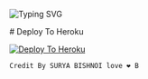 ![Typing SVG](https://readme-typing-svg.herokuapp.com/?lines=Welcome+To+Surya+bishnoi+Text-Bot;A+Highly+Advance+Url+Uploader+Bot;Made+By+SURYA+BISHNOI+Love+B!;Must+Give+Credit+To+Surya+Bishnoi;Thank+You!)
</p>
# Deploy To Heroku

[![Deploy To Heroku](https://www.herokucdn.com/deploy/button.svg)](https://heroku.com/deploy?template=https://github.com/Sursa2929/TextRandom)


```Credit By SURYA BISHNOI love ❤️ B```
